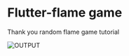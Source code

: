 # Flutter-flame game
Thank you random flame game tutorial

![OUTPUT](https://user-images.githubusercontent.com/87699062/203027556-b63b447e-c4e4-47e2-8b95-f59103cf9011.gif)
